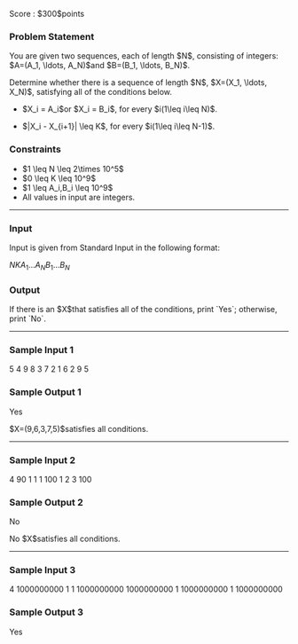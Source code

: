 
<div>

<span>

<span>

<p>
Score : $300$points
</p>

<div>

<section>

### **Problem Statement**

<p>
You are given two sequences, each of length $N$, consisting of integers: $A=(A_1, \ldots, A_N)$and $B=(B_1, \ldots, B_N)$.
</p>

<p>
Determine whether there is a sequence of length $N$, $X=(X_1, \ldots, X_N)$, satisfying all of the conditions below.
</p>

<ul>

<li>

<p>
$X_i = A_i$or $X_i = B_i$, for every $i(1\leq i\leq N)$.
</p>

</li>

<li>

<p>
$|X_i - X_{i+1}| \leq K$, for every $i(1\leq i\leq N-1)$.
</p>

</li>

</ul>

</section>

</div>

<div>

<section>

### **Constraints**

<ul>

<li>
$1 \leq N \leq 2\times 10^5$
</li>

<li>
$0 \leq K \leq 10^9$
</li>

<li>
$1 \leq A_i,B_i \leq 10^9$
</li>

<li>
All values in input are integers.
</li>

</ul>

</section>

</div>

---

<div>

<div>

<section>

### **Input**

<p>
Input is given from Standard Input in the following format:
</p>

<div>

$N$$K$$A_1$$\ldots$$A_N$$B_1$$\ldots$$B_N$
</div>

</section>

</div>

<div>

<section>

### **Output**

<p>
If there is an $X$that satisfies all of the conditions, print `Yes`; otherwise, print `No`.
</p>

</section>

</div>

</div>

---

<div>

<section>

### **Sample Input 1**

<div>

5 4
9 8 3 7 2
1 6 2 9 5

</div>

</section>

</div>

<div>

<section>

### **Sample Output 1**

<div>

Yes

</div>

<p>
$X=(9,6,3,7,5)$satisfies all conditions.
</p>

</section>

</div>

---

<div>

<section>

### **Sample Input 2**

<div>

4 90
1 1 1 100
1 2 3 100

</div>

</section>

</div>

<div>

<section>

### **Sample Output 2**

<div>

No

</div>

<p>
No $X$satisfies all conditions. 
</p>

</section>

</div>

---

<div>

<section>

### **Sample Input 3**

<div>

4 1000000000
1 1 1000000000 1000000000
1 1000000000 1 1000000000

</div>

</section>

</div>

<div>

<section>

### **Sample Output 3**

<div>

Yes

</div>

</section>

</div>

</span>

</span>

</div>
